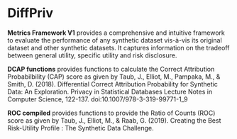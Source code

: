 # DiffPriv

**Metrics Framework V1** provides a comprehensive and intuitive framework to evaluate the performance of any synthetic dataset vis-à-vis its original dataset and other synthetic datasets. It captures information on the tradeoff between general utility, specific utility and risk disclosure. 

**DCAP functions** provides functions to calculate the Correct Attribution Probabilbility (CAP) score as given by Taub, J., Elliot, M., Pampaka, M., &amp; Smith, D. (2018). Differential Correct Attribution Probability for Synthetic Data: An Exploration. Privacy in Statistical Databases Lecture Notes in Computer Science, 122-137. doi:10.1007/978-3-319-99771-1_9

**ROC compiled** provides functions to provide the Ratio of Counts (ROC) score as given by Taub, J., Elliot, M., & Raab, G. (2019). Creating the Best Risk-Utility Profile : The Synthetic Data Challenge.

